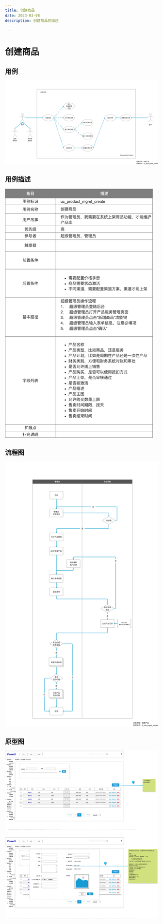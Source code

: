 ```yaml
---
title: 创建商品
date: 2023-03-08
description: 创建商品的描述

---
```


# 创建商品


## 用例

![](../../../images/uc_prod_mgmt_create.png)

## 用例描述

![](../../../images/uc_desc_prod_mgmt_create.png)


## 流程图

![](../../../images/fl_prod_mgmt_create.png)


## 原型图

![](../../../images/pt_prod_mgmt_create.png)